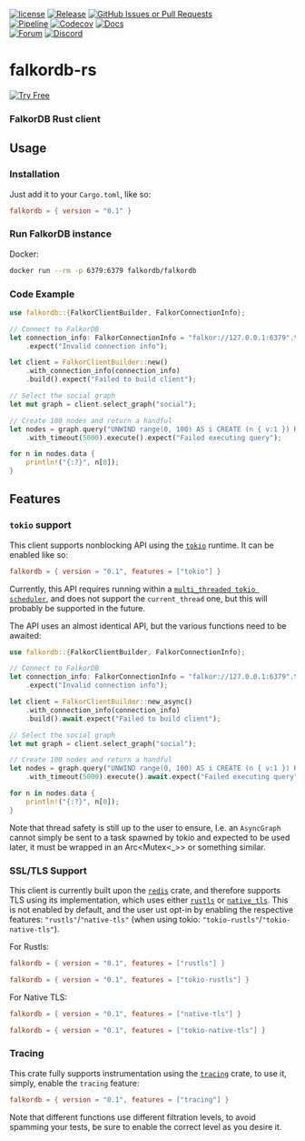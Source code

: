 [![license](https://img.shields.io/crates/l/falkordb)](https://github.com/FalkorDB/falkordb-rs?tab=License-1-ov-file)
[![Release](https://img.shields.io/github/release/falkordb/falkordb-rs.svg)](https://github.com/falkordb/falkordb-rs/releases/latest)
[![GitHub Issues or Pull Requests](https://img.shields.io/github/issues/falkordb/falkordb-rs)](https://github.com/FalkorDB/falkordb-rs/issues)\
[![Pipeline](https://img.shields.io/github/actions/workflow/status/falkordb/falkordb-rs/main.yml)](https://github.com/FalkorDB/falkordb-rs)
[![Codecov](https://codecov.io/gh/falkordb/falkordb-rs/branch/main/graph/badge.svg)](https://codecov.io/gh/falkordb/falkordb-rs)
[![Docs](https://img.shields.io/docsrs/falkordb)](https://docs.rs/falkordb/latest/falkordb/)\
[![Forum](https://img.shields.io/badge/Forum-falkordb-blue)](https://github.com/orgs/FalkorDB/discussions)
[![Discord](https://img.shields.io/discord/1146782921294884966?style=flat-square)](https://discord.com/invite/6M4QwDXn2w)

# falkordb-rs

[![Try Free](https://img.shields.io/badge/Try%20Free-FalkorDB%20Cloud-FF8101?labelColor=FDE900&style=for-the-badge&link=https://app.falkordb.cloud)](https://app.falkordb.cloud)

### FalkorDB Rust client

## Usage

### Installation

Just add it to your `Cargo.toml`, like so:

```toml
falkordb = { version = "0.1" }
```

### Run FalkorDB instance

Docker:

```sh
docker run --rm -p 6379:6379 falkordb/falkordb
```

### Code Example

```rust
use falkordb::{FalkorClientBuilder, FalkorConnectionInfo};

// Connect to FalkorDB
let connection_info: FalkorConnectionInfo = "falkor://127.0.0.1:6379".try_into()
    .expect("Invalid connection info");

let client = FalkorClientBuilder::new()
    .with_connection_info(connection_info)
    .build().expect("Failed to build client");

// Select the social graph
let mut graph = client.select_graph("social");

// Create 100 nodes and return a handful
let nodes = graph.query("UNWIND range(0, 100) AS i CREATE (n { v:1 }) RETURN n LIMIT 10")
    .with_timeout(5000).execute().expect("Failed executing query");

for n in nodes.data {
    println!("{:?}", n[0]);
}
```

## Features

### `tokio` support

This client supports nonblocking API using the [`tokio`](https://tokio.rs/) runtime.
It can be enabled like so:

```toml
falkordb = { version = "0.1", features = ["tokio"] }
```

Currently, this API requires running within a [`multi_threaded tokio scheduler`](https://docs.rs/tokio/latest/tokio/runtime/index.html#multi-thread-scheduler), and does not support the `current_thread` one, but this will probably be supported in the future.

The API uses an almost identical API, but the various functions need to be awaited:

```rust
use falkordb::{FalkorClientBuilder, FalkorConnectionInfo};

// Connect to FalkorDB
let connection_info: FalkorConnectionInfo = "falkor://127.0.0.1:6379".try_into()
    .expect("Invalid connection info");

let client = FalkorClientBuilder::new_async()
    .with_connection_info(connection_info)
    .build().await.expect("Failed to build client");

// Select the social graph
let mut graph = client.select_graph("social");

// Create 100 nodes and return a handful
let nodes = graph.query("UNWIND range(0, 100) AS i CREATE (n { v:1 }) RETURN n LIMIT 10")
    .with_timeout(5000).execute().await.expect("Failed executing query");

for n in nodes.data {
    println!("{:?}", n[0]);
}
```

Note that thread safety is still up to the user to ensure, I.e. an `AsyncGraph` cannot simply be sent to a task spawned by tokio and expected to be used later,
it must be wrapped in an Arc<Mutex<_>> or something similar.

### SSL/TLS Support

This client is currently built upon the [`redis`](https://docs.rs/redis/latest/redis/) crate, and therefore supports TLS using
its implementation, which uses either [`rustls`](https://docs.rs/rustls/latest/rustls/) or [`native_tls`](https://docs.rs/native-tls/latest/native_tls/).
This is not enabled by default, and the user ust opt-in by enabling the respective features: `"rustls"`/`"native-tls"` (when using tokio: `"tokio-rustls"`/`"tokio-native-tls"`).

For Rustls:

```toml
falkordb = { version = "0.1", features = ["rustls"] }
```

```toml
falkordb = { version = "0.1", features = ["tokio-rustls"] }
```

For Native TLS:

```toml
falkordb = { version = "0.1", features = ["native-tls"] }
```

```toml
falkordb = { version = "0.1", features = ["tokio-native-tls"] }
```

### Tracing

This crate fully supports instrumentation using the [`tracing`](https://docs.rs/tracing/latest/tracing/) crate, to use it, simply, enable the `tracing` feature:

```toml
falkordb = { version = "0.1", features = ["tracing"] }
```

Note that different functions use different filtration levels, to avoid spamming your tests, be sure to enable the correct level as you desire it.
